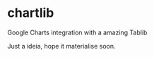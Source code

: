 chartlib
========

Google Charts integration with a amazing Tablib

Just a ideia, hope it materialise soon.